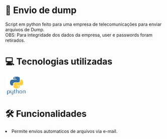 # 🔭 Envio de dump

Script em python feito para uma empresa de telecomunicações para enviar arquivos de Dump.<br>
OBS: Para integridade dos dados da empresa, user e passwords foram retirados.

# 💻 Tecnologias utilizadas
<div align="left">

  <img align="center" alt="Python" height="60" width="70" src="https://raw.githubusercontent.com/devicons/devicon/master/icons/python/python-original-wordmark.svg" >
  
</div>

# 🛠️ Funcionalidades
<li> Permite envios automaticos de arquivos via e-mail.</li>
